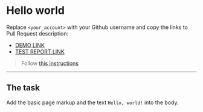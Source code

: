 # Hello world
Replace `<your_account>` with your Github username and copy the links to Pull Request description:
- [DEMO LINK](https://yevhenii0536.github.io/layout_hello-world/)
- [TEST REPORT LINK](https://yevhenii0536.github.io/layout_hello-world/report/html_report/)

> Follow [this instructions](https://mate-academy.github.io/layout_task-guideline/#how-to-solve-the-layout-tasks-on-github)
___

## The task 
Add the basic page markup and the text `Hello, world!` into the body.
